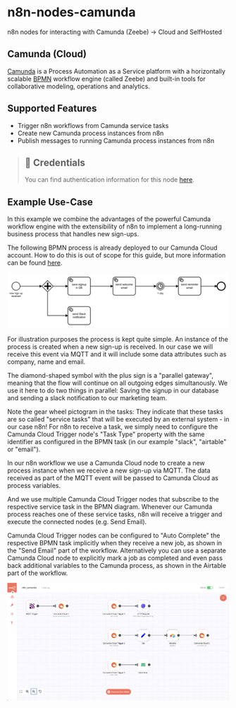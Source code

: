 # n8n-nodes-camunda

n8n nodes for interacting with Camunda (Zeebe) -> Cloud and SelfHosted

## Camunda (Cloud)

[Camunda](https://camunda.com/) is a Process Automation as a Service platform with a horizontally scalable [BPMN](https://en.wikipedia.org/wiki/Business_Process_Model_and_Notation) workflow engine (called Zeebe) and built-in tools for collaborative modeling, operations and analytics.

## Supported Features

- Trigger n8n workflows from Camunda service tasks
- Create new Camunda process instances from n8n
- Publish messages to running Camunda process instances from n8n

> ## 🔑 Credentials
>
> You can find authentication information for this node [here](./docs/credentials.md).

## Example Use-Case

In this example we combine the advantages of the powerful Camunda workflow engine with the extensibility of n8n to implement a long-running business process that handles new sign-ups.

The following BPMN process is already deployed to our Camunda Cloud account. How to do this is out of scope for this guide, but more information can be found [here](https://docs.camunda.io/docs/guides).

![An example sign-up BPMN process](./docs/bpmn-process.png)

For illustration purposes the process is kept quite simple. An instance of the process is created when a new sign-up is received. In our case we will receive this event via MQTT and it will include some data attributes such as company, name and email.

The diamond-shaped symbol with the plus sign is a "parallel gateway", meaning that the flow will continue on all outgoing edges simultanously. We use it here to do two things in parallel: Saving the signup in our database and sending a slack notification to our marketing team.

Note the gear wheel pictogram in the tasks: They indicate that these tasks are so called "service tasks" that will be executed by an external system - in our case n8n! For n8n to receive a task, we simply need to configure the Camunda Cloud Trigger node's "Task Type" property with the same identifier as configured in the BPMN task (in our example "slack", "airtable" or "email").

In our n8n workflow we use a Camunda Cloud node to create a new process instance when we receive a new sign-up via MQTT. The data received as part of the MQTT event will be passed to Camunda Cloud as process variables.

And we use multiple Camunda Cloud Trigger nodes that subscribe to the respective service task in the BPMN diagram. Whenever our Camunda process reaches one of these service tasks, n8n will receive a trigger and execute the connected nodes (e.g. Send Email).

Camunda Cloud Trigger nodes can be configured to "Auto Complete" the respective BPMN task implicitly when they receive a new job, as shown in the "Send Email" part of the workflow. Alternatively you can use a separate Camunda Cloud node to explicitly mark a job as completed and even pass back additional variables to the Camunda process, as shown in the Airtable part of the workflow.

![n8n workflow](./docs/n8n-workflow.png)
